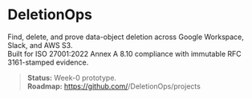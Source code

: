 # DeletionOps

Find, delete, and prove data-object deletion across Google Workspace, Slack, and AWS S3.  
Built for ISO 27001:2022 Annex A 8.10 compliance with immutable RFC 3161-stamped evidence.

> **Status:** Week-0 prototype.  
> **Roadmap:** https://github.com/<your-handle>/DeletionOps/projects
